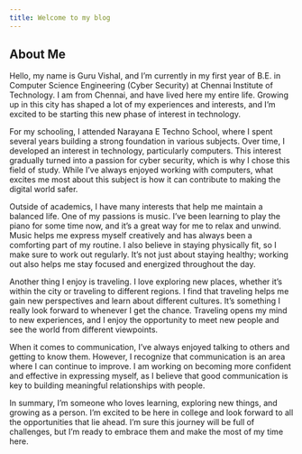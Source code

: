 ```yaml
---
title: Welcome to my blog
---
```

## About Me
Hello, my name is Guru Vishal, and I’m currently in my first year of B.E. in Computer Science Engineering (Cyber Security) at Chennai Institute of Technology. I am from Chennai, and have lived here my entire life. Growing up in this city has shaped a lot of my experiences and interests, and I’m excited to be starting this new phase of interest in technology.

For my schooling, I attended Narayana E Techno School, where I spent several years building a strong foundation in various subjects. Over time, I developed an interest in technology, particularly computers. This interest gradually turned into a passion for cyber security, which is why I chose this field of study. While I’ve always enjoyed working with computers, what excites me most about this subject is how it can contribute to making the digital world safer.

Outside of academics, I have many interests that help me maintain a balanced life. One of my passions is music. I’ve been learning to play the piano for some time now, and it’s a great way for me to relax and unwind. Music helps me express myself creatively and has always been a comforting part of my routine. I also believe in staying physically fit, so I make sure to work out regularly. It’s not just about staying healthy; working out also helps me stay focused and energized throughout the day.

Another thing I enjoy is traveling. I love exploring new places, whether it’s within the city or traveling to different regions. I find that traveling helps me gain new perspectives and learn about different cultures. It’s something I really look forward to whenever I get the chance. Traveling opens my mind to new experiences, and I enjoy the opportunity to meet new people and see the world from different viewpoints.

When it comes to communication, I’ve always enjoyed talking to others and getting to know them. However, I recognize that communication is an area where I can continue to improve. I am working on becoming more confident and effective in expressing myself, as I believe that good communication is key to building meaningful relationships with people.


In summary, I’m someone who loves learning, exploring new things, and growing as a person. I’m excited to be here in college and look forward to all the opportunities that lie ahead. I’m sure this journey will be full of challenges, but I’m ready to embrace them and make the most of my time here.

